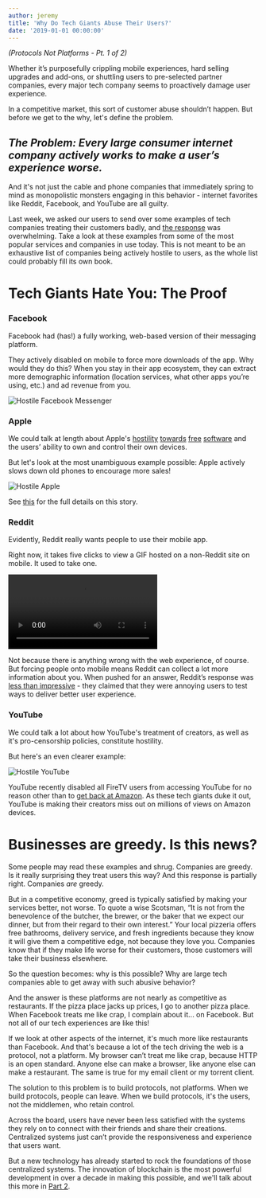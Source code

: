 ```yaml
---
author: jeremy
title: 'Why Do Tech Giants Abuse Their Users?'
date: '2019-01-01 00:00:00'
---
```

_(Protocols Not Platforms - Pt. 1 of 2)_

Whether it’s purposefully crippling mobile experiences, hard selling upgrades and add-ons, or shuttling users to pre-selected partner companies, every major tech company seems to proactively damage user experience.

In a competitive market, this sort of customer abuse shouldn’t happen. But before we get to the why, let's define the problem.  

## _The Problem: Every large consumer internet company actively works to make a user’s experience worse._

And it's not just the cable and phone companies that immediately spring to mind as monopolistic monsters engaging in this behavior - internet favorites like Reddit, Facebook, and YouTube are all guilty. 

Last week, we asked our users to send over some examples of tech companies treating their customers badly, and [the response](https://www.reddit.com/r/lbry/comments/7nx6v0/can_you_help_us_collect_examples_of_hostile_tech/) was overwhelming. Take a look at these examples from some of the most popular services and companies in use today. This is not meant to be an exhaustive list of companies being actively hostile to users, as the whole list could probably fill its own book.

# Tech Giants Hate You: The Proof

### Facebook

Facebook had (has!) a fully working, web-based version of their messaging platform.

They actively disabled on mobile to force more downloads of the app. Why would they do this? When you stay in their app ecosystem, they can extract more demographic information (location services, what other apps you’re using, etc.) and ad revenue from you.

![Hostile Facebook Messenger](https://spee.ch/@hostiletech/facebookmessanger2.jpg)

### Apple

We could talk at length about Apple's [hostility](http://www.zdnet.com/blog/perlow/apple-doesnt-love-you-they-just-want-your-money/17323) [towards](http://www.engadget.com/2016/02/05/apple-needs-to-tighten-its-app-game/) [free](https://arstechnica.com/tech-policy/2017/10/jony-ives-creativity-pales-compared-to-apples-app-store-lawsuit-defense/) [software](http://www.zdnet.com/blog/apple/gizmodo-editor-jason-chens-house-raided-computers-seized-updated/6730) and the users’ ability to own and control their own devices.

But let's look at the most unambiguous example possible: Apple actively slows down old phones to encourage more sales!


![Hostile Apple](https://spee.ch/@hostiletech/slowios.jpg)

See [this](http://www.businessinsider.com/apple-battery-throttling-gives-customers-reason-to-distrust-2017-12) for the full details on this story.

### Reddit

Evidently, Reddit really wants people to use their mobile app.

Right now, it takes five clicks to view a GIF hosted on a non-Reddit site on mobile. It used to take one.

<video controls src="https://spee.ch/@hostiletech/redditmobile.gif"></video>

Not because there is anything wrong with the web experience, of course. But forcing people onto mobile means Reddit can collect a lot more information about you. When pushed for an answer, Reddit’s response was [less than impressive](https://www.reddit.com/r/redditmobile/comments/5yjqlp/why_am_i_forced_to_download_the_app_on_android/derkn32/) - they claimed that they were annoying users to test ways to deliver better user experience.

### YouTube

We could talk a lot about how YouTube's treatment of creators, as well as it's pro-censorship policies, constitute hostility.

But here's an even clearer example:

![Hostile YouTube](https://spee.ch/@hostiletech/youtubefire.jpg)

YouTube recently disabled all FireTV users from accessing YouTube for no reason other than to [get back at Amazon](https://www.theverge.com/2017/12/5/16738748/google-amazon-feud-youtube-pulled-off-fire-tv-echo-show-nest-devices). As these tech giants duke it out, YouTube is making their creators miss out on millions of views on Amazon devices.

# Businesses are greedy. Is this news?

Some people may read these examples and shrug. Companies are greedy. Is it really surprising they treat users this way? And this response is partially right. Companies _are_ greedy.

But in a competitive economy, greed is typically satisfied by making your services better, not worse. To quote a wise Scotsman, “It is not from the benevolence of the butcher, the brewer, or the baker that we expect our dinner, but from their regard to their own interest.” Your local pizzeria offers free bathrooms, delivery service, and fresh ingredients because they know it will give them a competitive edge, not because they love you. Companies know that if they make life worse for their customers, those customers will take their business elsewhere.

So the question becomes: why is this possible? Why are large tech companies able to get away with such abusive behavior?

And the answer is these platforms are not nearly as competitive as restaurants. If the pizza place jacks up prices, I go to another pizza place. When Facebook treats me like crap, I complain about it... on Facebook. But not all of our tech experiences are like this!

If we look at other aspects of the internet, it's much more like restaurants than Facebook. And that's because a lot of the tech driving the web is a protocol, not a platform. My browser can’t treat me like crap, because HTTP is an open standard. Anyone else can make a browser, like anyone else can make a restaurant. The same is true for my email client or my torrent client.

The solution to this problem is to build protocols, not platforms. When we build protocols, people can leave. When we build protocols, it's the users, not the middlemen, who retain control.

Across the board, users have never been less satisfied with the systems they rely on to connect with their friends and share their creations. Centralized systems just can’t provide the responsiveness and experience that users want.

But a new technology has already started to rock the foundations of those centralized systems. The innovation of blockchain is the most powerful development in over a decade in making this possible, and we'll talk about this more in [Part 2](https://lbry.io/news/blockchain-is-love-blockchain-is-life).
